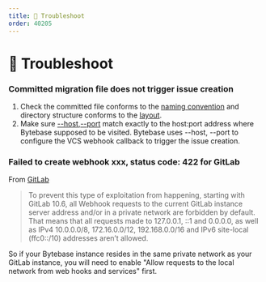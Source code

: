 ```yaml
---
title: 🐞 Troubleshoot
order: 40205
---
```


# 🐞 Troubleshoot

### Committed migration file does not trigger issue creation

1. Check the committed file conforms to the [naming convention](/docs/use-bytebase/vcs-integration/name-and-organize-schema-files) and directory structure conforms to the [layout](/docs/use-bytebase/vcs-integration/name-and-organize-schema-files#file-organization).
2. Make sure [--host](/docs/reference/command-line#host-less-than-less-than-string-greater-than-greater-than),[--port](/docs/reference/command-line#port-less-than-less-than-number-greater-than-greater-than) match exactly to the host:port address where Bytebase supposed to be visited. Bytebase uses --host, --port to configure the VCS webhook callback to trigger the issue creation.

### Failed to create webhook xxx, status code: 422 for GitLab

From [GitLab](https://docs.gitlab.com/ee/security/webhooks.html)

> To prevent this type of exploitation from happening, starting with GitLab 10.6, all Webhook requests to the current GitLab instance server address and/or in a private network are forbidden by default. That means that all requests made to 127.0.0.1, ::1 and 0.0.0.0, as well as IPv4 10.0.0.0/8, 172.16.0.0/12, 192.168.0.0/16 and IPv6 site-local (ffc0::/10) addresses aren’t allowed.

So if your Bytebase instance resides in the same private network as your GitLab instance, you will need to enable "Allow requests to the local network from web hooks and services" first.
